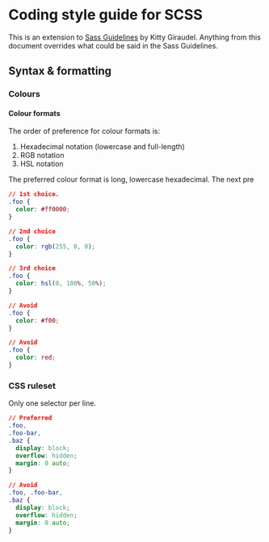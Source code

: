 # Coding style guide for SCSS

This is an extension to [Sass Guidelines](https://sass-guidelin.es) by Kitty Giraudel. Anything from this document overrides what could be said in the Sass Guidelines.

## Syntax & formatting

### Colours

#### Colour formats

The order of preference for colour formats is:

1.   Hexadecimal notation (lowercase and full-length)
2.   RGB notation
3.   HSL notation

The preferred colour format is long, lowercase hexadecimal. The next pre

```css
// 1st choice.
.foo {
  color: #ff0000;
}

// 2nd choice
.foo {
  color: rgb(255, 0, 0);
}

// 3rd choice
.foo {
  color: hsl(0, 100%, 50%);
}

// Avoid
.foo {
  color: #f00;
}

// Avoid
.foo {
  color: red;
}
```

### CSS ruleset

Only one selector per line.

```css
// Preferred
.foo,
.foo-bar,
.baz {
  display: block;
  overflow: hidden;
  margin: 0 auto;
}

// Avoid
.foo, .foo-bar,
.baz {
  display: block;
  overflow: hidden;
  margin: 0 auto;
}
```

